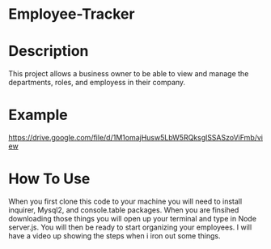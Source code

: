 # Employee-Tracker

# Description
This project allows a business owner to be able to view and manage the departments, roles, and employess in their company.

# Example
https://drive.google.com/file/d/1M1omajHusw5LbW5RQksglSSASzoViFmb/view

# How To Use 
When you first clone this code to your machine you will need to install inquirer, Mysql2, and console.table packages. When you are finsihed downloading those things you will open up your terminal and type in Node server.js. You will then be ready to start organizing your employees. I will have a video up showing the steps when i iron out some things.

